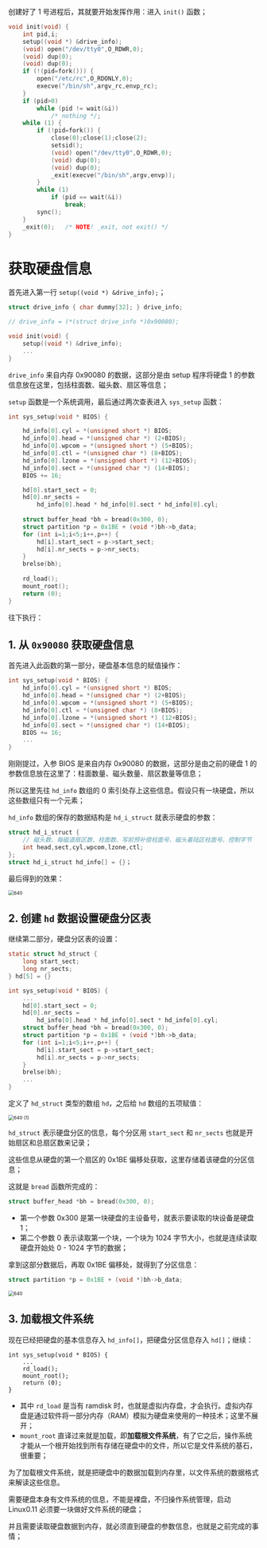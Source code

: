 创建好了 1 号进程后，其就要开始发挥作用：进入 `init()` 函数；

````c
void init(void) {
    int pid,i;
    setup((void *) &drive_info);
    (void) open("/dev/tty0",O_RDWR,0);
    (void) dup(0);
    (void) dup(0);
    if (!(pid=fork())) {
        open("/etc/rc",O_RDONLY,0);
        execve("/bin/sh",argv_rc,envp_rc);
    }
    if (pid>0)
        while (pid != wait(&i))
            /* nothing */;
    while (1) {
        if (!pid=fork()) {
            close(0);close(1);close(2);
            setsid();
            (void) open("/dev/tty0",O_RDWR,0);
            (void) dup(0);
            (void) dup(0);
            _exit(execve("/bin/sh",argv,envp));
        }
        while (1)
            if (pid == wait(&i))
                break;
        sync();
    }
    _exit(0);   /* NOTE! _exit, not exit() */
}
````



# 获取硬盘信息

首先进入第一行 `setup((void *) &drive_info);`；

````c
struct drive_info { char dummy[32]; } drive_info;

// drive_info = (*(struct drive_info *)0x90080);

void init(void) {
    setup((void *) &drive_info);
    ...
}
````

`drive_info` 来自内存 0x90080 的数据，这部分是由 setup 程序将硬盘 1 的参数信息放在这里，包括柱面数、磁头数、扇区等信息；

`setup` 函数是一个系统调用，最后通过两次查表进入 `sys_setup` 函数：

````c
int sys_setup(void * BIOS) {

    hd_info[0].cyl = *(unsigned short *) BIOS;
    hd_info[0].head = *(unsigned char *) (2+BIOS);
    hd_info[0].wpcom = *(unsigned short *) (5+BIOS);
    hd_info[0].ctl = *(unsigned char *) (8+BIOS);
    hd_info[0].lzone = *(unsigned short *) (12+BIOS);
    hd_info[0].sect = *(unsigned char *) (14+BIOS);
    BIOS += 16;

    hd[0].start_sect = 0;
    hd[0].nr_sects = 
        hd_info[0].head * hd_info[0].sect * hd_info[0].cyl;
    
    struct buffer_head *bh = bread(0x300, 0);
    struct partition *p = 0x1BE + (void *)bh->b_data;
    for (int i=1;i<5;i++,p++) {
        hd[i].start_sect = p->start_sect;
        hd[i].nr_sects = p->nr_sects;
    }
    brelse(bh);
    
    rd_load();
    mount_root();
    return (0);
}
````

往下执行：



## 1. 从 `0x90080` 获取硬盘信息

首先进入此函数的第一部分，硬盘基本信息的赋值操作：

````c
int sys_setup(void * BIOS) {
    hd_info[0].cyl = *(unsigned short *) BIOS;
    hd_info[0].head = *(unsigned char *) (2+BIOS);
    hd_info[0].wpcom = *(unsigned short *) (5+BIOS);
    hd_info[0].ctl = *(unsigned char *) (8+BIOS);
    hd_info[0].lzone = *(unsigned short *) (12+BIOS);
    hd_info[0].sect = *(unsigned char *) (14+BIOS);
    BIOS += 16;
    ...
}
````

刚刚提过，入参 BIOS 是来自内存 0x90080 的数据，这部分是由之前的硬盘 1 的参数信息放在这里了：柱面数量、磁头数量、扇区数量等信息；

所以这里先往 `hd_info` 数组的 0 索引处存上这些信息。假设只有一块硬盘，所以这些数组只有一个元素；

`hd_info` 数组的保存的数据结构是 `hd_i_struct` 就表示硬盘的参数：

````c
struct hd_i_struct {
    // 磁头数、每磁道扇区数、柱面数、写前预补偿柱面号、磁头着陆区柱面号、控制字节
    int head,sect,cyl,wpcom,lzone,ctl;
};
struct hd_i_struct hd_info[] = {}；
````

最后得到的效果：

<img src="./pics/31-获取硬盘信息.assets/640.png" alt="640" style="zoom:67%;" />



## 2. 创建 `hd` 数据设置硬盘分区表

继续第二部分，硬盘分区表的设置：

````c
static struct hd_struct {
    long start_sect;
    long nr_sects;
} hd[5] = {}

int sys_setup(void * BIOS) {
    ...
    hd[0].start_sect = 0;
    hd[0].nr_sects = 
        hd_info[0].head * hd_info[0].sect * hd_info[0].cyl;
    struct buffer_head *bh = bread(0x300, 0);
    struct partition *p = 0x1BE + (void *)bh->b_data;
    for (int i=1;i<5;i++,p++) {
        hd[i].start_sect = p->start_sect;
        hd[i].nr_sects = p->nr_sects;
    }
    brelse(bh);
    ...
}
````

定义了 `hd_struct` 类型的数组 `hd`，之后给 `hd` 数组的五项赋值：

<img src="./pics/31-获取硬盘信息.assets/640 (1).png" alt="640 (1)" style="zoom:67%;" />

`hd_struct` 表示硬盘分区的信息，每个分区用 `start_sect` 和 `nr_sects` 也就是开始扇区和总扇区数来记录；

这些信息从硬盘的第一个扇区的 0x1BE 偏移处获取，这里存储着该硬盘的分区信息；

这就是 `bread` 函数所完成的：

````c
struct buffer_head *bh = bread(0x300, 0);
````

- 第一个参数 0x300 是第一块硬盘的主设备号，就表示要读取的块设备是硬盘1；
- 第二个参数 0 表示读取第一个块，一个块为 1024 字节大小，也就是连续读取硬盘开始处 0 - 1024 字节的数据；

拿到这部分数据后，再取 0x1BE 偏移处，就得到了分区信息：

````c
struct partition *p = 0x1BE + (void *)bh->b_data;
````

<img src="./pics/31-获取硬盘信息.assets/640-16608787148161.png" alt="640" style="zoom:67%;" />



## 3. 加载根文件系统

现在已经把硬盘的基本信息存入 `hd_info[]`，把硬盘分区信息存入 `hd[]`；继续：

````
int sys_setup(void * BIOS) {
    ...
    rd_load();
    mount_root();
    return (0);
}
````

- 其中 `rd_load` 是当有 ramdisk 时，也就是虚拟内存盘，才会执行。虚拟内存盘是通过软件将一部分内存（RAM）模拟为硬盘来使用的一种技术；这里不展开；
- `mount_root` 直译过来就是加载，即**加载根文件系统**，有了它之后，操作系统才能从一个根开始找到所有存储在硬盘中的文件，所以它是文件系统的基石，很重要；

为了加载根文件系统，就是把硬盘中的数据加载到内存里，以文件系统的数据格式来解读这些信息。

需要硬盘本身有文件系统的信息，不能是裸盘，不归操作系统管理，启动 Linux0.11 必须要一块做好文件系统的硬盘；

并且需要读取硬盘数据到内存，就必须直到硬盘的参数信息，也就是之前完成的事情；



 

